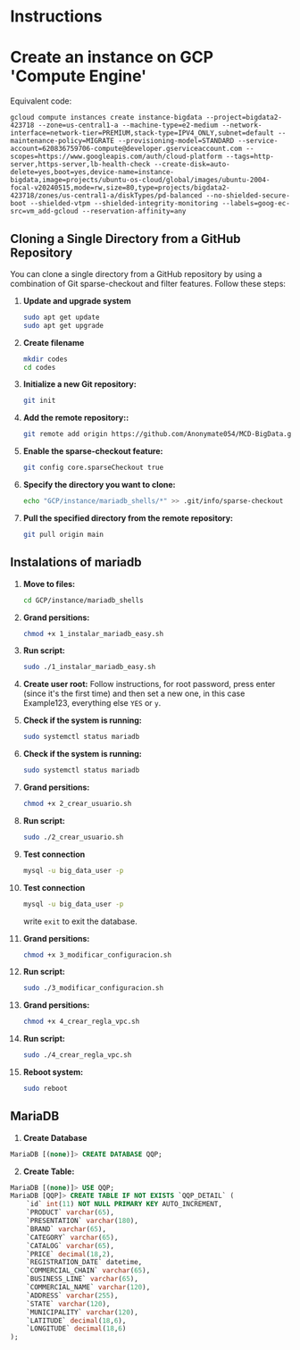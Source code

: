 # Instructions

# Create an instance on GCP 'Compute Engine'

Equivalent code:

```
gcloud compute instances create instance-bigdata --project=bigdata2-423718 --zone=us-central1-a --machine-type=e2-medium --network-interface=network-tier=PREMIUM,stack-type=IPV4_ONLY,subnet=default --maintenance-policy=MIGRATE --provisioning-model=STANDARD --service-account=620836759706-compute@developer.gserviceaccount.com --scopes=https://www.googleapis.com/auth/cloud-platform --tags=http-server,https-server,lb-health-check --create-disk=auto-delete=yes,boot=yes,device-name=instance-bigdata,image=projects/ubuntu-os-cloud/global/images/ubuntu-2004-focal-v20240515,mode=rw,size=80,type=projects/bigdata2-423718/zones/us-central1-a/diskTypes/pd-balanced --no-shielded-secure-boot --shielded-vtpm --shielded-integrity-monitoring --labels=goog-ec-src=vm_add-gcloud --reservation-affinity=any
```

## Cloning a Single Directory from a GitHub Repository

You can clone a single directory from a GitHub repository by using a combination of Git sparse-checkout and filter features. Follow these steps:

1. **Update and upgrade system**
    ```bash
    sudo apt get update
    sudo apt get upgrade
    ```

2. **Create filename**
    ```bash
    mkdir codes
    cd codes
    ```

3. **Initialize a new Git repository:**
    ```bash
    git init
    ```

4. **Add the remote repository::**
    ```bash
    git remote add origin https://github.com/Anonymate054/MCD-BigData.git
    ```

5. **Enable the sparse-checkout feature:**
    ```bash
    git config core.sparseCheckout true
    ```

6. **Specify the directory you want to clone:**
    ```bash
    echo "GCP/instance/mariadb_shells/*" >> .git/info/sparse-checkout
    ```

7. **Pull the specified directory from the remote repository:**
    ```bash
    git pull origin main
    ```

## Instalations of mariadb

1. **Move to files:**
    ```bash
    cd GCP/instance/mariadb_shells
    ```

2. **Grand persitions:**
    ```bash
    chmod +x 1_instalar_mariadb_easy.sh
    ```

3. **Run script:**
    ```bash
    sudo ./1_instalar_mariadb_easy.sh
    ```

4. **Create user root:**
    Follow instructions, for root password, press enter (since it's the first time) and then set a new one, in this case Example123, everything else `YES` or `y`.

5. **Check if the system is running:**
    ```bash
    sudo systemctl status mariadb
    ```

6. **Check if the system is running:**
    ```bash
    sudo systemctl status mariadb
    ```

7. **Grand persitions:**
    ```bash
    chmod +x 2_crear_usuario.sh
    ```

8. **Run script:**
    ```bash
    sudo ./2_crear_usuario.sh
    ```

9. **Test connection**
    ```bash
    mysql -u big_data_user -p
    ```

10. **Test connection**
    ```bash
    mysql -u big_data_user -p
    ```
    write `exit` to exit the database.

11. **Grand persitions:**
    ```bash
    chmod +x 3_modificar_configuracion.sh
    ```

12. **Run script:**
    ```bash
    sudo ./3_modificar_configuracion.sh
    ```

13. **Grand persitions:**
    ```bash
    chmod +x 4_crear_regla_vpc.sh
    ```

14. **Run script:**
    ```bash
    sudo ./4_crear_regla_vpc.sh
    ```

15. **Reboot system:**
    ```bash
    sudo reboot
    ```

## MariaDB

1. **Create Database**
```sql
MariaDB [(none)]> CREATE DATABASE QQP;
```

2. **Create Table:**

```sql
MariaDB [(none)]> USE QQP;
MariaDB [QQP]> CREATE TABLE IF NOT EXISTS `QQP_DETAIL` (
    `id` int(11) NOT NULL PRIMARY KEY AUTO_INCREMENT,
    `PRODUCT` varchar(65),
    `PRESENTATION` varchar(180),
    `BRAND` varchar(65),
    `CATEGORY` varchar(65),
    `CATALOG` varchar(65),
    `PRICE` decimal(18,2),
    `REGISTRATION_DATE` datetime,
    `COMMERCIAL_CHAIN` varchar(65),
    `BUSINESS_LINE` varchar(65),
    `COMMERCIAL_NAME` varchar(120),
    `ADDRESS` varchar(255),
    `STATE` varchar(120),
    `MUNICIPALITY` varchar(120),
    `LATITUDE` decimal(18,6),
    `LONGITUDE` decimal(18,6)
);
```